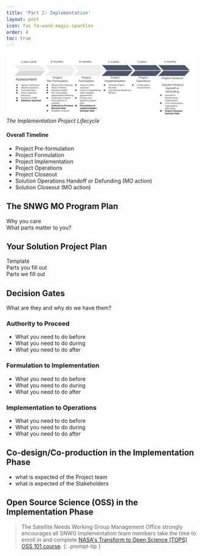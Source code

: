 ```yaml
---
title: 'Part 2: Implementation'
layout: post
icon: fas fa-wand-magic-sparkles
order: 4
toc: true
---
```

![](assets/Implementation-Process.png)
_The Implementation Project Lifecycle_

#### Overall Timeline
- Project Pre-formulation
- Project Formulation
- Project Implementation
- Project Operations
- Project Closeout
- Solution Operations Handoff or Defunding (MO action)
- Solution Closeout (MO action)

## The SNWG MO Program Plan
Why you care <br>
What parts matter to you? 

## Your Solution Project Plan
Template <br>
Parts you fill out <br>
Parts we fill out <br>

## Decision Gates
What are they and why do we have them?

### Authority to Proceed
- What you need to do before
- What you need to do during
- What you need to do after

### Formulation to Implementation
- What you need to do before
- What you need to do during
- What you need to do after

### Implementation to Operations 
- What you need to do before
- What you need to do during
- What you need to do after

## Co-design/Co-production in the Implementation Phase
- what is expected of the Project team
- what is expected of the Stakeholders

## Open Source Science (OSS) in the Implementation Phase

<!-- markdownlint-capture -->
<!-- markdownlint-disable -->
> The Satellite Needs Working Group Management Office strongly encourages all SNWG Implementation team members take the time to enroll in and complete [NASA's Transform to Open Science (TOPS) OSS 101 course](https://nasa.github.io/Transform-to-Open-Science/).
{: .prompt-tip }

<!-- markdownlint-restore -->
